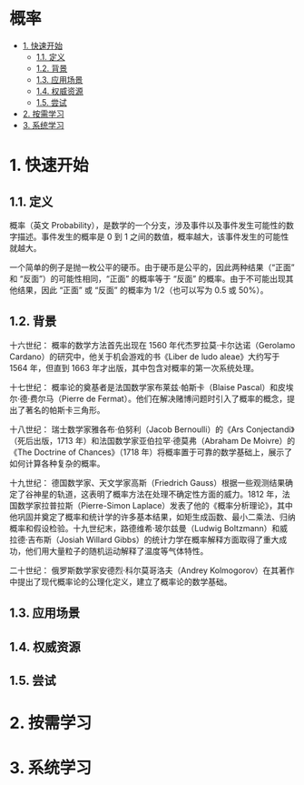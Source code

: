 # 概率<!-- omit in toc -->

- [1. 快速开始](#1-快速开始)
  - [1.1. 定义](#11-定义)
  - [1.2. 背景](#12-背景)
  - [1.3. 应用场景](#13-应用场景)
  - [1.4. 权威资源](#14-权威资源)
  - [1.5. 尝试](#15-尝试)
- [2. 按需学习](#2-按需学习)
- [3. 系统学习](#3-系统学习)

# 1. 快速开始

## 1.1. 定义

概率（英文 Probability），是数学的一个分支，涉及事件以及事件发生可能性的数字描述。事件发生的概率是 0 到 1 之间的数值，概率越大，该事件发生的可能性就越大。

一个简单的例子是抛一枚公平的硬币。由于硬币是公平的，因此两种结果（“正面” 和 “反面”）的可能性相同，“正面” 的概率等于 “反面” 的概率。由于不可能出现其他结果，因此 “正面” 或 “反面” 的概率为 1/2（也可以写为 0.5 或 50%）。

## 1.2. 背景

十六世纪： 概率的数学方法首先出现在 1560 年代杰罗拉莫·卡尔达诺（Gerolamo Cardano）的研究中，他关于机会游戏的书《Liber de ludo aleae》大约写于 1564 年，但直到 1663 年才出版，其中包含对概率的第一次系统处理。

十七世纪： 概率论的奠基者是法国数学家布莱兹·帕斯卡（Blaise Pascal）和皮埃尔·德·费尔马（Pierre de Fermat）。他们在解决赌博问题时引入了概率的概念，提出了著名的帕斯卡三角形。

十八世纪： 瑞士数学家雅各布·伯努利（Jacob Bernoulli）的《Ars Conjectandi》（死后出版，1713 年）和法国数学家亚伯拉罕·德莫弗（Abraham De Moivre）的《The Doctrine of Chances》（1718 年）将概率置于可靠的数学基础上，展示了如何计算各种复杂的概率。

十九世纪： 德国数学家、天文学家高斯（Friedrich Gauss）根据一些观测结果确定了谷神星的轨道，这表明了概率方法在处理不确定性方面的威力。1812 年，法国数学家拉普拉斯（Pierre-Simon Laplace）发表了他的《概率分析理论》，其中他巩固并奠定了概率和统计学的许多基本结果，如矩生成函数、最小二乘法、归纳概率和假设检验。十九世纪末，路德维希·玻尔兹曼（Ludwig Boltzmann）和威拉德·吉布斯（Josiah Willard Gibbs）的统计力学在概率解释方面取得了重大成功，他们用大量粒子的随机运动解释了温度等气体特性。

二十世纪： 俄罗斯数学家安德烈·科尔莫哥洛夫（Andrey Kolmogorov）在其著作中提出了现代概率论的公理化定义，建立了概率论的数学基础。

## 1.3. 应用场景

<!-- 行业、领域 -->
<!-- 系统、服务、工具 -->

<!-- 查阅：
英文维基：https://en.wikipedia.org/
中文维基：https://zh.wikipedia.org/
百度百科：https://baike.baidu.com/
GPT
-->

## 1.4. 权威资源

<!-- 网站、文档、书籍 -->
<!-- 人物、组织 -->

<!-- 查阅：
英文维基：https://en.wikipedia.org/
中文维基：https://zh.wikipedia.org/
百度百科：https://baike.baidu.com/
GPT
-->

## 1.5. 尝试

<!-- 查阅：
英文维基：https://en.wikipedia.org/
中文维基：https://zh.wikipedia.org/
百度百科：https://baike.baidu.com/
GPT
-->

# 2. 按需学习

# 3. 系统学习
